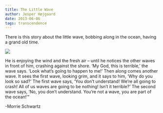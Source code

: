 ```yaml
---
title: The Little Wave
author: Jesper Højgaard
date: 2013-06-06
tags: transcendence
---
```


There is this story about the little wave, bobbing along in the ocean, having a grand old time.

<!--more-->

![](/ry.jpg)

He is enjoying the wind and the fresh air – until he notices the other waves in front of him, crashing against the shore.
‘My God, this is terrible,’ the wave says. ‘Look what’s going to happen to me!’
Then along comes another wave. It sees the first wave, looking grim, and it says to him, ‘Why do you look so sad?’
The first wave says, ‘You don’t understand! We’re all going to crash! All of us waves are going to be nothing! Isn’t it terrible?’
The second wave says, ‘No, you don’t understand. You’re not a wave, you are part of the ocean!’”

-Morrie Schwartz
